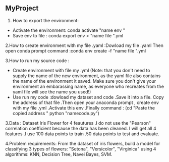 ## MyProject
1. How to export the environment:
* Activate the environment: conda activate "name env "
* Save env to file : conda export env > "name file ".yml

2.How to create environment with my file .yaml :Dowload my file .yaml Then open conda prompt command :conda env create  -f "name file ".yml

3.How to run my source code :
* Create environment with file my .yml
(Note: that you don't need to supply the name of the new environment, as the yaml file also contains the name of the environment it saved. Make sure you don't give your environment an embarassing name, as everyone who recreates from the yaml file will see the name you used!)
* Use run my code :dowload my dataset and code .Save it into a file. Copy the address of that file .Then open your anaconda prompt , create env with my file .yml .Activate this env .Finally command :
(cd "Paste the copied address " 
python "namecode.py")

3.Data : Dataset Iris Flower for 4 feautures .I do not use the "Pearson" correlation coefficient because the data has been cleaned. I will get all 4 features .I use 100 data points to train .50 data points to test and evaluate.

4.Problem requirements: From the dataset of iris flowers, build a model for classifying 3 types of flowers: "Setona", "Versicolor", "Virginica" using 4 algorithms: KNN, Decision Tree, Navei Bayes, SVM.
